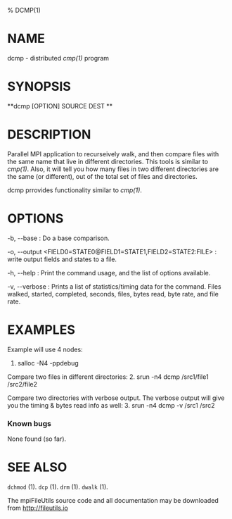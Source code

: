 % DCMP(1)

# NAME
dcmp - distributed *cmp(1)* program

# SYNOPSIS
**dcmp [OPTION] SOURCE DEST ** 

# DESCRIPTION
Parallel MPI application to recurseively walk, and then compare files with the same name that live in different directories. This tools is similar to *cmp(1)*. Also, it will tell you how many files in two different directories are the same (or different), out of the total set of files and directories.  

dcmp prrovides functionality similar to *cmp(1)*.  

# OPTIONS
-b, \--base 
: 	Do a base comparison.

-o, \--output <FIELD0=STATE0@FIELD1=STATE1,FIELD2=STATE2:FILE> 
: 	write output fields and states to a file. 

-h, \--help 
: 	Print the command usage, and the list of options available. 

-v, \--verbose 
: 	Prints a list of statistics/timing data for the command. Files walked, started, completed, seconds, files, bytes read, byte rate, and file rate. 

# EXAMPLES

Example will use 4 nodes:
1. salloc -N4 -ppdebug

Compare two files in different directories:
2. srun -n4 dcmp /src1/file1 /src2/file2

Compare two directories with verbose output. The verbose output will give you the timing & bytes read info as well:
3. srun -n4 dcmp -v /src1 /src2

### Known bugs
None found (so far).

# SEE ALSO
`dchmod` (1). 
`dcp` (1). 
`drm` (1). 
`dwalk` (1).

The mpiFileUtils source code and all documentation may be downloaded from <http://fileutils.io>
